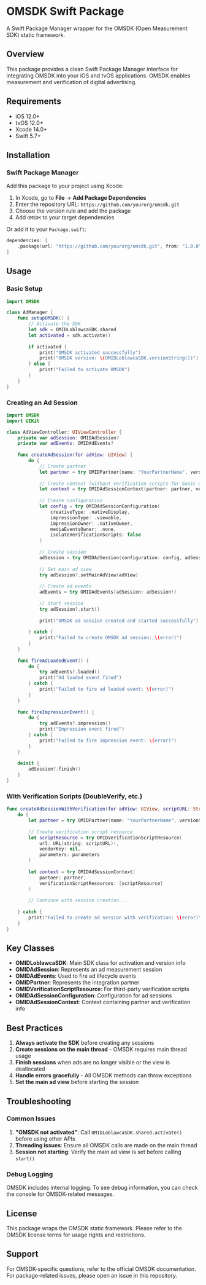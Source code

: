# OMSDK Swift Package

A Swift Package Manager wrapper for the OMSDK (Open Measurement SDK) static framework.

## Overview

This package provides a clean Swift Package Manager interface for integrating OMSDK into your iOS and tvOS applications. OMSDK enables measurement and verification of digital advertising.

## Requirements

- iOS 12.0+
- tvOS 12.0+
- Xcode 14.0+
- Swift 5.7+

## Installation

### Swift Package Manager

Add this package to your project using Xcode:

1. In Xcode, go to **File** → **Add Package Dependencies**
2. Enter the repository URL: `https://github.com/yourorg/omsdk.git`
3. Choose the version rule and add the package
4. Add `OMSDK` to your target dependencies

Or add it to your `Package.swift`:

```swift
dependencies: [
    .package(url: "https://github.com/yourorg/omsdk.git", from: "1.0.0")
]
```

## Usage

### Basic Setup

```swift
import OMSDK

class AdManager {
    func setupOMSDK() {
        // Activate the SDK
        let sdk = OMIDLoblawcaSDK.shared
        let activated = sdk.activate()
        
        if activated {
            print("OMSDK activated successfully")
            print("OMSDK version: \(OMIDLoblawcaSDK.versionString())")
        } else {
            print("Failed to activate OMSDK")
        }
    }
}
```

### Creating an Ad Session

```swift
import OMSDK
import UIKit

class AdViewController: UIViewController {
    private var adSession: OMIDAdSession?
    private var adEvents: OMIDAdEvents?
    
    func createAdSession(for adView: UIView) {
        do {
            // Create partner
            let partner = try OMIDPartner(name: "YourPartnerName", versionString: "1.0.0")
            
            // Create context (without verification scripts for basic usage)
            let context = try OMIDAdSessionContext(partner: partner, verificationScriptResources: [])
            
            // Create configuration
            let config = try OMIDAdSessionConfiguration(
                creativeType: .nativeDisplay,
                impressionType: .viewable,
                impressionOwner: .nativeOwner,
                mediaEventsOwner: .none,
                isolateVerificationScripts: false
            )
            
            // Create session
            adSession = try OMIDAdSession(configuration: config, adSessionContext: context)
            
            // Set main ad view
            try adSession?.setMainAdView(adView)
            
            // Create ad events
            adEvents = try OMIDAdEvents(adSession: adSession!)
            
            // Start session
            try adSession?.start()
            
            print("OMSDK ad session created and started successfully")
            
        } catch {
            print("Failed to create OMSDK ad session: \(error)")
        }
    }
    
    func fireAdLoadedEvent() {
        do {
            try adEvents?.loaded()
            print("Ad loaded event fired")
        } catch {
            print("Failed to fire ad loaded event: \(error)")
        }
    }
    
    func fireImpressionEvent() {
        do {
            try adEvents?.impression()
            print("Impression event fired")
        } catch {
            print("Failed to fire impression event: \(error)")
        }
    }
    
    deinit {
        adSession?.finish()
    }
}
```

### With Verification Scripts (DoubleVerify, etc.)

```swift
func createAdSessionWithVerification(for adView: UIView, scriptURL: String, parameters: String?) {
    do {
        let partner = try OMIDPartner(name: "YourPartnerName", versionString: "1.0.0")
        
        // Create verification script resource
        let scriptResource = try OMIDVerificationScriptResource(
            url: URL(string: scriptURL)!,
            vendorKey: nil,
            parameters: parameters
        )
        
        let context = try OMIDAdSessionContext(
            partner: partner,
            verificationScriptResources: [scriptResource]
        )
        
        // Continue with session creation...
        
    } catch {
        print("Failed to create ad session with verification: \(error)")
    }
}
```

## Key Classes

- **OMIDLoblawcaSDK**: Main SDK class for activation and version info
- **OMIDAdSession**: Represents an ad measurement session
- **OMIDAdEvents**: Used to fire ad lifecycle events
- **OMIDPartner**: Represents the integration partner
- **OMIDVerificationScriptResource**: For third-party verification scripts
- **OMIDAdSessionConfiguration**: Configuration for ad sessions
- **OMIDAdSessionContext**: Context containing partner and verification info

## Best Practices

1. **Always activate the SDK** before creating any sessions
2. **Create sessions on the main thread** - OMSDK requires main thread usage
3. **Finish sessions** when ads are no longer visible or the view is deallocated
4. **Handle errors gracefully** - All OMSDK methods can throw exceptions
5. **Set the main ad view** before starting the session

## Troubleshooting

### Common Issues

1. **"OMSDK not activated"**: Call `OMIDLoblawcaSDK.shared.activate()` before using other APIs
2. **Threading issues**: Ensure all OMSDK calls are made on the main thread
3. **Session not starting**: Verify the main ad view is set before calling `start()`

### Debug Logging

OMSDK includes internal logging. To see debug information, you can check the console for OMSDK-related messages.

## License

This package wraps the OMSDK static framework. Please refer to the OMSDK license terms for usage rights and restrictions.

## Support

For OMSDK-specific questions, refer to the official OMSDK documentation.
For package-related issues, please open an issue in this repository.
